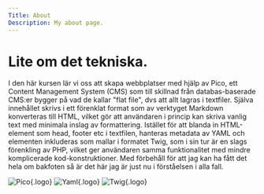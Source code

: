 ```yaml
---
Title: About
Description: My about page.
---
```


Lite om det tekniska.
====
<div class="About">
I den här kursen lär vi oss att skapa webbplatser med hjälp av Pico, ett Content Management System (CMS) som till skillnad från databas-baserade CMS:er bygger på vad de kallar "flat file", dvs att allt lagras i textfiler.  
Själva innehållet skrivs i ett förenklat format som av verktyget Markdown konverteras till HTML, vilket gör att användaren i princip kan skriva vanlig text med minimala inslag av formattering. Istället för att blanda in HTML-element som head, footer etc i textfilen, hanteras metadata av YAML och elementen inkluderas som mallar i formatet Twig, som i sin tur är en slags förenkling av PHP, vilket ger användaren samma funktionalitet med mindre komplicerade kod-konstruktioner. Med förbehåll för att jag kan ha fått det hela om bakfoten så är det här jag är just nu i förståelsen i alla fall.
</div>

![Pico](image/pico.png){.logo}
![Yaml](image/yaml.jpg){.logo}
![Twig](image/twigs.png){.logo}

